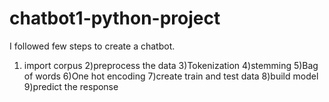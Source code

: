 # chatbot1-python-project
I followed few steps to create a chatbot.
1) import corpus
2)preprocess the data 
3)Tokenization
4)stemming
5)Bag of words
6)One hot encoding
7)create train and test data 
8)build model 
9)predict the response
